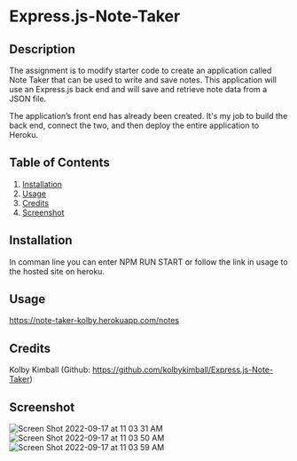 # Express.js-Note-Taker

## Description

The assignment is to modify starter code to create an application called Note Taker that can be used to write and save notes. This application will use an Express.js back end and will save and retrieve note data from a JSON file.

The application’s front end has already been created. It's my job to build the back end, connect the two, and then deploy the entire application to Heroku.

## Table of Contents

  1. [Installation](#Installation)
  2. [Usage](#Usage)
  3. [Credits](#Credits)
  4. [Screenshot](#Screenshot)

## Installation

In comman line you can enter NPM RUN START or follow the link in usage to the hosted site on heroku.

## Usage

https://note-taker-kolby.herokuapp.com/notes

## Credits

Kolby Kimball (Github: https://github.com/kolbykimball/Express.js-Note-Taker)

## Screenshot
![Screen Shot 2022-09-17 at 11 03 31 AM](https://user-images.githubusercontent.com/102999321/190868319-cd2ad20d-bf33-4abe-8793-c826b8aab0e3.png)
![Screen Shot 2022-09-17 at 11 03 50 AM](https://user-images.githubusercontent.com/102999321/190868321-32ffd53f-8514-46e7-9ce6-bb9b34bca3f6.png)
![Screen Shot 2022-09-17 at 11 03 59 AM](https://user-images.githubusercontent.com/102999321/190868322-1b4c0c7b-9e22-4a0d-aaf5-3ab00b961092.png)
